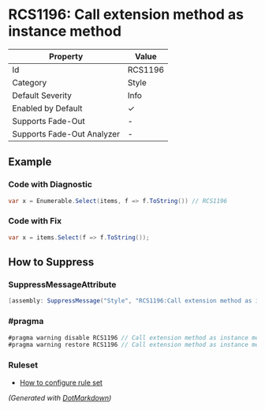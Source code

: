 # RCS1196: Call extension method as instance method

| Property                    | Value    |
| --------------------------- | -------- |
| Id                          | RCS1196  |
| Category                    | Style    |
| Default Severity            | Info     |
| Enabled by Default          | &#x2713; |
| Supports Fade\-Out          | \-       |
| Supports Fade\-Out Analyzer | \-       |

## Example

### Code with Diagnostic

```csharp
var x = Enumerable.Select(items, f => f.ToString()) // RCS1196
```

### Code with Fix

```csharp
var x = items.Select(f => f.ToString());
```

## How to Suppress

### SuppressMessageAttribute

```csharp
[assembly: SuppressMessage("Style", "RCS1196:Call extension method as instance method.", Justification = "<Pending>")]
```

### \#pragma

```csharp
#pragma warning disable RCS1196 // Call extension method as instance method.
#pragma warning restore RCS1196 // Call extension method as instance method.
```

### Ruleset

* [How to configure rule set](../HowToConfigureAnalyzers.md)

*\(Generated with [DotMarkdown](http://github.com/JosefPihrt/DotMarkdown)\)*